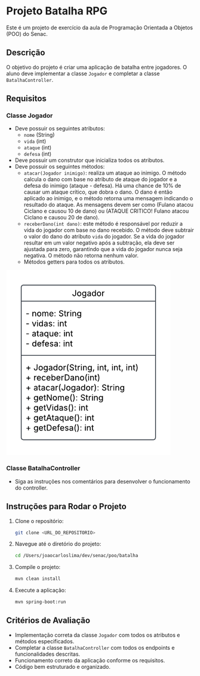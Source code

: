 # Projeto Batalha RPG

Este é um projeto de exercício da aula de Programação Orientada a Objetos (POO) do Senac.

## Descrição

O objetivo do projeto é criar uma aplicação de batalha entre jogadores. O aluno deve implementar a classe `Jogador` e completar a classe `BatalhaController`.

## Requisitos

### Classe Jogador

- Deve possuir os seguintes atributos:
    - `nome` (String)
    - `vida` (int)
    - `ataque` (int)
    - `defesa` (int)
- Deve possuir um construtor que inicializa todos os atributos.
- Deve possuir os seguintes métodos:
    - `atacar(Jogador inimigo)`: realiza um ataque ao inimigo. O método calcula o dano com base no atributo de ataque do jogador e a defesa do inimigo (ataque - defesa). Há uma chance de 10% de causar um ataque crítico, que dobra o dano. O dano é então aplicado ao inimigo, e o método retorna uma mensagem indicando o resultado do ataque. As mensagens devem ser como (Fulano atacou Ciclano e causou 10 de dano) ou (ATAQUE CRITICO! Fulano atacou Ciclano e causou 20 de dano).
    - `receberDano(int dano)`: este método é responsável por reduzir a vida do jogador com base no dano recebido. O método deve subtrair o valor do dano do atributo `vida` do jogador. Se a vida do jogador resultar em um valor negativo após a subtração, ela deve ser ajustada para zero, garantindo que a vida do jogador nunca seja negativa. O método não retorna nenhum valor.
    - Métodos getters para todos os atributos.


![Diagrama UML](images/uml.png)

### Classe BatalhaController

- Siga as instruções nos comentários para desenvolver o funcionamento do controller.

## Instruções para Rodar o Projeto

1. Clone o repositório:
     ```bash
     git clone <URL_DO_REPOSITORIO>
     ```
2. Navegue até o diretório do projeto:
     ```bash
     cd /Users/joaocarloslima/dev/senac/poo/batalha
     ```
3. Compile o projeto:
     ```bash
     mvn clean install
     ```
4. Execute a aplicação:
     ```bash
     mvn spring-boot:run
     ```

## Critérios de Avaliação

- Implementação correta da classe `Jogador` com todos os atributos e métodos especificados.
- Completar a classe `BatalhaController` com todos os endpoints e funcionalidades descritas.
- Funcionamento correto da aplicação conforme os requisitos.
- Código bem estruturado e organizado.

